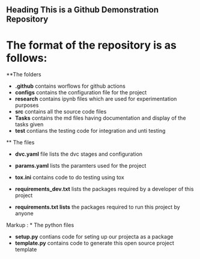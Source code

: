 ## Heading This is a Github Demonstration Repository

# The format of the repository is as follows:

**The folders 
 * **.github** contains worflows for github actions
 * **configs** contains the configuration file for the project
 * **research** contains ipynb files which are used for experimentation purposes
 * **src** contains all the source code files 
 * **Tasks** contains the md files having documentation and display of the tasks given 
 * **test** contians the testing code for integration and unti testing

** The files 
 * **dvc.yaml** file lists the dvc stages and configuration
 * **params.yaml** lists the paramters used for the project
 * **tox.ini** contains code to do testing using tox

 * **requirements_dev.txt** lists the packages required by a developer of this project
 * **requirements.txt lists** the packages required to run this project by anyone

Markup : * The python files 
 * **setup.py** contians code for seting up our projecta as a package
 * **template.py** contains code to generate this open source project template